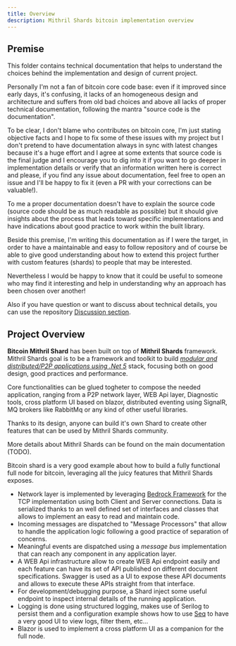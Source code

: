 ```yaml
---
title: Overview
description: Mithril Shards bitcoin implementation overview
---
```

## Premise

This folder contains technical documentation that helps to understand the choices behind the implementation and design of current project.

Personally I'm not a fan of bitcoin core code base: even if it improved since early days, it's confusing, it lacks of an homogeneous design and architecture and suffers from old bad choices and above all lacks of proper technical documentation, following the mantra "source code is the documentation".

To be clear, I don't blame who contributes on bitcoin core, I'm just stating objective facts and I hope to fix some of these issues with my project but I don't pretend to have documentation always in sync with latest changes because it's a huge effort and I agree at some extents that source code is the final judge and I encourage you to dig into it if you want to go deeper in implementation details or verify that an information written here is correct and please, if you find any issue about documentation, feel free to open an issue and I'll be happy to fix it (even a PR with your corrections can be valuable!).

To me a proper documentation doesn't have to explain the source code (source code should be as much readable as possible) but it should give insights about the process that leads toward specific implementations and have indications about good practice to work within the built library.


Beside this premise, I'm writing this documentation as if I were the target, in order to have a maintainable and easy to follow repository and of course be able to give good understanding about how to extend this project further with custom features (shards) to people that may be interested.

Nevertheless I would be happy to know that it could be useful to someone who may find it interesting and help in understanding why an approach has been chosen over another!

Also if you have question or want to discuss about technical details, you can use the repository [Discussion section](https://github.com/MithrilMan/MithrilShards/discussions).




## Project Overview

**Bitcoin Mithril Shard** has been built on top of **Mithril Shards** framework.
Mithril Shards goal is to be a framework and toolkit to build *<u>modular and distributed/P2P applications using .Net 5</u>* stack, focusing both on good design, good practices and performance.

Core functionalities can be glued togheter to compose the needed application, ranging from a P2P network layer, WEB Api layer, Diagnostic tools, cross platform UI based on blazor, distributed eventing using SignalR, MQ brokers like RabbitMq or any kind of other useful libraries.

Thanks to its design, anyone can build it's own Shard to create other features that can be used by Mithril Shards community.

More details about Mithril Shards can be found on the main documentation (TODO).

Bitcoin shard is a very good example about how to build a fully functional full node for bitcoin, leveraging all the juicy features that Mithril Shards exposes.

- Network layer is implemented by leveraging [Bedrock Framework](https://github.com/davidfowl/BedrockFramework) for the TCP implementation using both Client and Server connections.
  Data is serialized thanks to an well defined set of interfaces and classes that allows to implement an easy to read and maintain code.
- Incoming messages are dispatched to "Message Processors" that allow to handle the application logic following a good practice of separation of concerns.
- Meaningful events are dispatched using a *message bus* implementation that can reach any component in any application layer.
- A WEB Api infrastructure allow to create WEB Api endpoint easily and each feature can have its set of API published on different document specifications.
  Swagger is used as a UI to expose these API documents and allows to execute these APIs straight from that interface.
- For development/debugging purpose, a Shard inject some useful endpoint to inspect internal details of the running application.
- Logging is done using structured logging, makes use of Serilog to persist them and a configuration example shows how to use [Seq](https://datalust.co/seq) to have a very good UI to view logs, filter them, etc...
- Blazor is used to implement a cross platform UI as a companion for the full node.

